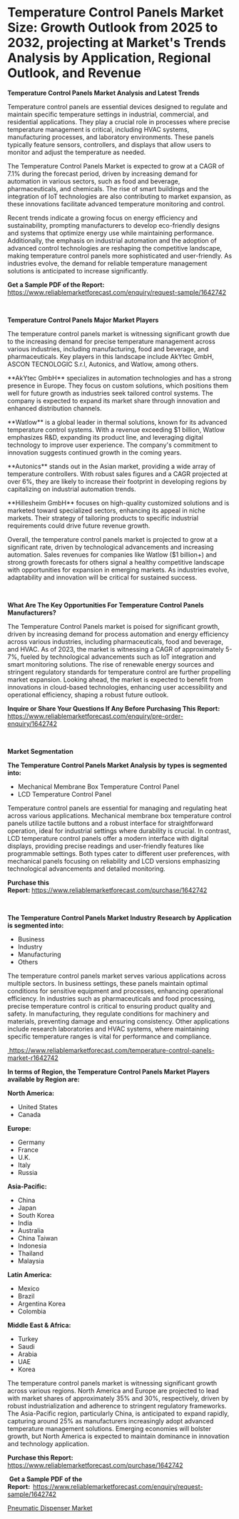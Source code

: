 <p><h1>Temperature Control Panels Market Size: Growth Outlook from 2025 to 2032, projecting at Market's Trends Analysis by Application, Regional Outlook, and Revenue</h1></p><p><strong>Temperature Control Panels Market Analysis and Latest Trends</strong></p>
<p><p>Temperature control panels are essential devices designed to regulate and maintain specific temperature settings in industrial, commercial, and residential applications. They play a crucial role in processes where precise temperature management is critical, including HVAC systems, manufacturing processes, and laboratory environments. These panels typically feature sensors, controllers, and displays that allow users to monitor and adjust the temperature as needed.</p><p>The Temperature Control Panels Market is expected to grow at a CAGR of 7.1% during the forecast period, driven by increasing demand for automation in various sectors, such as food and beverage, pharmaceuticals, and chemicals. The rise of smart buildings and the integration of IoT technologies are also contributing to market expansion, as these innovations facilitate advanced temperature monitoring and control.</p><p>Recent trends indicate a growing focus on energy efficiency and sustainability, prompting manufacturers to develop eco-friendly designs and systems that optimize energy use while maintaining performance. Additionally, the emphasis on industrial automation and the adoption of advanced control technologies are reshaping the competitive landscape, making temperature control panels more sophisticated and user-friendly. As industries evolve, the demand for reliable temperature management solutions is anticipated to increase significantly.</p></p>
<p><strong>Get a Sample PDF of the Report:&nbsp;</strong> <a href="https://www.reliablemarketforecast.com/enquiry/request-sample/1642742?utm_campaign=2875&utm_medium=2&utm_source=Github&utm_content=ia&utm_term=10042025&utm_id=temperature-control-panels">https://www.reliablemarketforecast.com/enquiry/request-sample/1642742</a></p>
<p>&nbsp;</p>
<p><strong>Temperature Control Panels Major Market Players</strong></p>
<p><p>The temperature control panels market is witnessing significant growth due to the increasing demand for precise temperature management across various industries, including manufacturing, food and beverage, and pharmaceuticals. Key players in this landscape include AkYtec GmbH, ASCON TECNOLOGIC S.r.l, Autonics, and Watlow, among others.</p><p>**AkYtec GmbH** specializes in automation technologies and has a strong presence in Europe. They focus on custom solutions, which positions them well for future growth as industries seek tailored control systems. The company is expected to expand its market share through innovation and enhanced distribution channels.</p><p>**Watlow** is a global leader in thermal solutions, known for its advanced temperature control systems. With a revenue exceeding $1 billion, Watlow emphasizes R&D, expanding its product line, and leveraging digital technology to improve user experience. The company's commitment to innovation suggests continued growth in the coming years.</p><p>**Autonics** stands out in the Asian market, providing a wide array of temperature controllers. With robust sales figures and a CAGR projected at over 6%, they are likely to increase their footprint in developing regions by capitalizing on industrial automation trends.</p><p>**Hillesheim GmbH** focuses on high-quality customized solutions and is marketed toward specialized sectors, enhancing its appeal in niche markets. Their strategy of tailoring products to specific industrial requirements could drive future revenue growth.</p><p>Overall, the temperature control panels market is projected to grow at a significant rate, driven by technological advancements and increasing automation. Sales revenues for companies like Watlow ($1 billion+) and strong growth forecasts for others signal a healthy competitive landscape with opportunities for expansion in emerging markets. As industries evolve, adaptability and innovation will be critical for sustained success.</p></p>
<p>&nbsp;</p>
<p><strong>What Are The Key Opportunities For Temperature Control Panels Manufacturers?</strong></p>
<p><p>The Temperature Control Panels market is poised for significant growth, driven by increasing demand for process automation and energy efficiency across various industries, including pharmaceuticals, food and beverage, and HVAC. As of 2023, the market is witnessing a CAGR of approximately 5-7%, fueled by technological advancements such as IoT integration and smart monitoring solutions. The rise of renewable energy sources and stringent regulatory standards for temperature control are further propelling market expansion. Looking ahead, the market is expected to benefit from innovations in cloud-based technologies, enhancing user accessibility and operational efficiency, shaping a robust future outlook.</p></p>
<p><strong>Inquire or Share Your Questions If Any Before Purchasing This Report:</strong> <a href="https://www.reliablemarketforecast.com/enquiry/pre-order-enquiry/1642742?utm_campaign=2875&utm_medium=2&utm_source=Github&utm_content=ia&utm_term=10042025&utm_id=temperature-control-panels">https://www.reliablemarketforecast.com/enquiry/pre-order-enquiry/1642742</a></p>
<p>&nbsp;</p>
<p><strong>Market Segmentation</strong></p>
<p><strong>The Temperature Control Panels Market Analysis by types is segmented into:</strong></p>
<p><ul><li>Mechanical Membrane Box Temperature Control Panel</li><li>LCD Temperature Control Panel</li></ul></p>
<p><p>Temperature control panels are essential for managing and regulating heat across various applications. Mechanical membrane box temperature control panels utilize tactile buttons and a robust interface for straightforward operation, ideal for industrial settings where durability is crucial. In contrast, LCD temperature control panels offer a modern interface with digital displays, providing precise readings and user-friendly features like programmable settings. Both types cater to different user preferences, with mechanical panels focusing on reliability and LCD versions emphasizing technological advancements and detailed monitoring.</p></p>
<p><strong>Purchase this Report:&nbsp;</strong><a href="https://www.reliablemarketforecast.com/purchase/1642742?utm_campaign=2875&utm_medium=2&utm_source=Github&utm_content=ia&utm_term=10042025&utm_id=temperature-control-panels">https://www.reliablemarketforecast.com/purchase/1642742</a></p>
<p>&nbsp;</p>
<p><strong>The Temperature Control Panels Market Industry Research by Application is segmented into:</strong></p>
<p><ul><li>Business</li><li>Industry</li><li>Manufacturing</li><li>Others</li></ul></p>
<p><p>The temperature control panels market serves various applications across multiple sectors. In business settings, these panels maintain optimal conditions for sensitive equipment and processes, enhancing operational efficiency. In industries such as pharmaceuticals and food processing, precise temperature control is critical to ensuring product quality and safety. In manufacturing, they regulate conditions for machinery and materials, preventing damage and ensuring consistency. Other applications include research laboratories and HVAC systems, where maintaining specific temperature ranges is vital for performance and compliance.</p></p>
<p><a href="https://www.reliablemarketforecast.com/temperature-control-panels-market-r1642742?utm_campaign=2875&utm_medium=2&utm_source=Github&utm_content=ia&utm_term=10042025&utm_id=temperature-control-panels">&nbsp;https://www.reliablemarketforecast.com/temperature-control-panels-market-r1642742</a></p>
<p><strong>In terms of Region, the Temperature Control Panels Market Players available by Region are:</strong></p>
<p>
    <p> <strong> North America: </strong>
        <ul>
            <li>United States</li>
            <li>Canada</li>
        </ul>
        </p> 
    <p> <strong> Europe: </strong>
        <ul>
            <li>Germany</li>
            <li>France</li>
            <li>U.K.</li>
            <li>Italy</li>
            <li>Russia</li>
        </ul>
        </p> 
    <p> <strong> Asia-Pacific: </strong>
        <ul>
            <li>China</li>
            <li>Japan</li>
            <li>South Korea</li>
            <li>India</li>
            <li>Australia</li>
            <li>China Taiwan</li>
            <li>Indonesia</li>
            <li>Thailand</li>
            <li>Malaysia</li>
        </ul>
        </p> 
    <p> <strong> Latin America: </strong>
        <ul>
            <li>Mexico</li>
            <li>Brazil</li>
            <li>Argentina Korea</li>
            <li>Colombia</li>
        </ul>
        </p> 
    <p> <strong> Middle East & Africa: </strong>
        <ul>
            <li>Turkey</li>
            <li>Saudi</li>
            <li>Arabia</li>
            <li>UAE</li>
            <li>Korea</li>
        </ul>
    </p>
    </p>
<p><p>The temperature control panels market is witnessing significant growth across various regions. North America and Europe are projected to lead with market shares of approximately 35% and 30%, respectively, driven by robust industrialization and adherence to stringent regulatory frameworks. The Asia-Pacific region, particularly China, is anticipated to expand rapidly, capturing around 25% as manufacturers increasingly adopt advanced temperature management solutions. Emerging economies will bolster growth, but North America is expected to maintain dominance in innovation and technology application.</p></p>
<p><strong>Purchase this Report: </strong><a href="https://www.reliablemarketforecast.com/purchase/1642742?utm_campaign=2875&utm_medium=2&utm_source=Github&utm_content=ia&utm_term=10042025&utm_id=temperature-control-panels">https://www.reliablemarketforecast.com/purchase/1642742</a></p>
<p>&nbsp;<strong>Get a Sample PDF of the Report:&nbsp;&nbsp;</strong><a href="https://www.reliablemarketforecast.com/enquiry/request-sample/1642742?utm_campaign=2875&utm_medium=2&utm_source=Github&utm_content=ia&utm_term=10042025&utm_id=temperature-control-panels">https://www.reliablemarketforecast.com/enquiry/request-sample/1642742</a></p>
<p><strong></strong></p>
<p><p><a href="https://github.com/lolahberkik5/Market-Research-Report-List-1/blob/main/pneumatic-dispenser-market.md?utm_campaign=2875&utm_medium=2&utm_source=Github&utm_content=ia&utm_term=10042025&utm_id=temperature-control-panels">Pneumatic Dispenser Market</a></p></p>